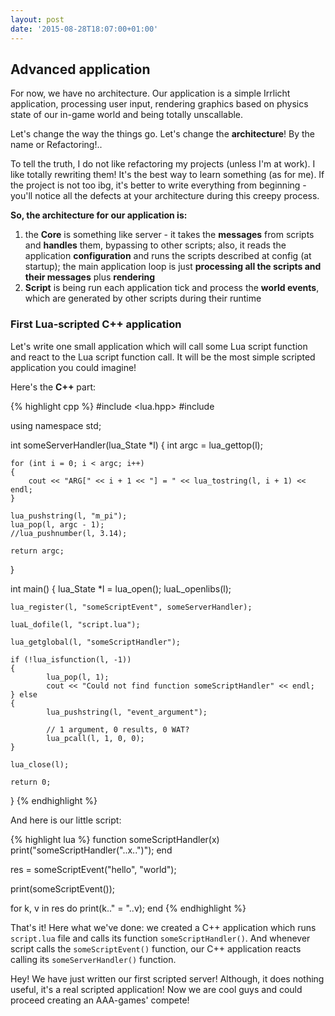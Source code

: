 ```yaml
---
layout: post
date: '2015-08-28T18:07:00+01:00'
---
```


<h2 id="advanced-application">Advanced application</h2>
<p>For now, we have no architecture. Our application is a simple Irrlicht application, processing user input, rendering graphics based on physics state of our in-game world and being totally unscallable.</p>
<p>Let's change the way the things go. Let's change the <strong>architecture</strong>! By the name or Refactoring!..</p>
<p>To tell the truth, I do not like refactoring my projects (unless I'm at work). I like totally rewriting them! It's the best way to learn something (as for me). If the project is not too ibg, it's better to write everything from beginning - you'll notice all the defects at your architecture during this creepy process.</p>
<p><strong>So, the architecture for our application is:</strong></p>
<ol>
<li>the <strong>Core</strong> is something like server - it takes the <strong>messages</strong> from scripts and <strong>handles</strong> them, bypassing to other scripts; also, it reads the application <strong>configuration</strong> and runs the scripts described at config (at startup); the main application loop is just <strong>processing all the scripts and their messages</strong> plus <strong>rendering</strong></li>
<li><strong>Script</strong> is being run each application tick and process the <strong>world events</strong>, which are generated by other scripts during their runtime</li>
</ol>
<h3 id="first-lua-scripted-c-application">First Lua-scripted C++ application</h3>
<p>Let's write one small application which will call some Lua script function and react to the Lua script function call. It will be the most simple scripted application you could imagine!</p>
<p>Here's the <strong>C++</strong> part:</p>

{% highlight cpp %}
#include <lua.hpp>
#include <iostream>

using namespace std;

int someServerHandler(lua_State  *l)
{
    int argc = lua_gettop(l);

    for (int i = 0; i < argc; i++)
    {
        cout << "ARG[" << i + 1 << "] = " << lua_tostring(l, i + 1) << endl;
    }

    lua_pushstring(l, "m_pi");
    lua_pop(l, argc - 1);
    //lua_pushnumber(l, 3.14);

    return argc;
}

int main()
{
    lua_State *l = lua_open();
    luaL_openlibs(l);

    lua_register(l, "someScriptEvent", someServerHandler);

    luaL_dofile(l, "script.lua");

    lua_getglobal(l, "someScriptHandler");

    if (!lua_isfunction(l, -1))
    {
            lua_pop(l, 1);
            cout << "Could not find function someScriptHandler" << endl;
    } else
    {
            lua_pushstring(l, "event_argument");

            // 1 argument, 0 results, 0 WAT?
            lua_pcall(l, 1, 0, 0);
    }

    lua_close(l);

    return 0;
}
{% endhighlight %}

<p>And here is our little script:</p>

{% highlight lua %}
function someScriptHandler(x)
    print("someScriptHandler("..x..")");
end

res = someScriptEvent("hello", "world");

print(someScriptEvent());

for k, v in res do
    print(k.." = "..v);
end
{% endhighlight %}

<p>That's it! Here what we've done: we created a C++ application which runs <code>script.lua</code> file and calls its function <code>someScriptHandler()</code>. And whenever script calls the <code>someScriptEvent()</code> function, our C++ application reacts calling its <code>someServerHandler()</code> function.</p>
<p>Hey! We have just written our first scripted server! Although, it does nothing useful, it's a real scripted application! Now we are cool guys and could proceed creating an AAA-games' compete!</p>
